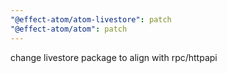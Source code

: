 ```yaml
---
"@effect-atom/atom-livestore": patch
"@effect-atom/atom": patch
---
```


change livestore package to align with rpc/httpapi
